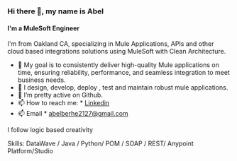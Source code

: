 ### Hi there 👋, my name is Abel
#### I'm a MuleSoft Engineer

I'm from Oakland CA, specializing in Mule Applications, APIs and other cloud based integrations solutions using MuleSoft with Clean Architecture.

*  🔭 My goal is to consistently deliver high-quality Mule applications on time, ensuring reliability, performance, and seamless integration to meet business needs.
*  🌱 I design, develop, deploy , test and maintain robust mule applications.
*  👯 I’m pretty active on Github.
*  📫 How to reach me: * [Linkedin](https://www.linkedin.com/in/abel-berhe-607521219/)
* 📫 Email * abelberhe2127@gmail.com
  
I follow logic based creativity

Skills: DataWave / Java / Python/ POM / SOAP / REST/ Anypoint Platform/Studio
  










